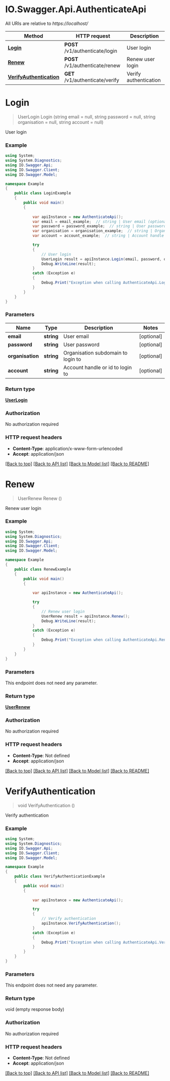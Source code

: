 # IO.Swagger.Api.AuthenticateApi

All URIs are relative to *https://localhost/*

Method | HTTP request | Description
------------- | ------------- | -------------
[**Login**](AuthenticateApi.md#login) | **POST** /v1/authenticate/login | User login
[**Renew**](AuthenticateApi.md#renew) | **POST** /v1/authenticate/renew | Renew user login
[**VerifyAuthentication**](AuthenticateApi.md#verifyauthentication) | **GET** /v1/authenticate/verify | Verify authentication


<a name="login"></a>
# **Login**
> UserLogin Login (string email = null, string password = null, string organisation = null, string account = null)

User login



### Example
```csharp
using System;
using System.Diagnostics;
using IO.Swagger.Api;
using IO.Swagger.Client;
using IO.Swagger.Model;

namespace Example
{
    public class LoginExample
    {
        public void main()
        {
            
            var apiInstance = new AuthenticateApi();
            var email = email_example;  // string | User email (optional) 
            var password = password_example;  // string | User password (optional) 
            var organisation = organisation_example;  // string | Organisation subdomain to login to (optional) 
            var account = account_example;  // string | Account handle or id to login to (optional) 

            try
            {
                // User login
                UserLogin result = apiInstance.Login(email, password, organisation, account);
                Debug.WriteLine(result);
            }
            catch (Exception e)
            {
                Debug.Print("Exception when calling AuthenticateApi.Login: " + e.Message );
            }
        }
    }
}
```

### Parameters

Name | Type | Description  | Notes
------------- | ------------- | ------------- | -------------
 **email** | **string**| User email | [optional] 
 **password** | **string**| User password | [optional] 
 **organisation** | **string**| Organisation subdomain to login to | [optional] 
 **account** | **string**| Account handle or id to login to | [optional] 

### Return type

[**UserLogin**](UserLogin.md)

### Authorization

No authorization required

### HTTP request headers

 - **Content-Type**: application/x-www-form-urlencoded
 - **Accept**: application/json

[[Back to top]](#) [[Back to API list]](../README.md#documentation-for-api-endpoints) [[Back to Model list]](../README.md#documentation-for-models) [[Back to README]](../README.md)

<a name="renew"></a>
# **Renew**
> UserRenew Renew ()

Renew user login



### Example
```csharp
using System;
using System.Diagnostics;
using IO.Swagger.Api;
using IO.Swagger.Client;
using IO.Swagger.Model;

namespace Example
{
    public class RenewExample
    {
        public void main()
        {
            
            var apiInstance = new AuthenticateApi();

            try
            {
                // Renew user login
                UserRenew result = apiInstance.Renew();
                Debug.WriteLine(result);
            }
            catch (Exception e)
            {
                Debug.Print("Exception when calling AuthenticateApi.Renew: " + e.Message );
            }
        }
    }
}
```

### Parameters
This endpoint does not need any parameter.

### Return type

[**UserRenew**](UserRenew.md)

### Authorization

No authorization required

### HTTP request headers

 - **Content-Type**: Not defined
 - **Accept**: application/json

[[Back to top]](#) [[Back to API list]](../README.md#documentation-for-api-endpoints) [[Back to Model list]](../README.md#documentation-for-models) [[Back to README]](../README.md)

<a name="verifyauthentication"></a>
# **VerifyAuthentication**
> void VerifyAuthentication ()

Verify authentication



### Example
```csharp
using System;
using System.Diagnostics;
using IO.Swagger.Api;
using IO.Swagger.Client;
using IO.Swagger.Model;

namespace Example
{
    public class VerifyAuthenticationExample
    {
        public void main()
        {
            
            var apiInstance = new AuthenticateApi();

            try
            {
                // Verify authentication
                apiInstance.VerifyAuthentication();
            }
            catch (Exception e)
            {
                Debug.Print("Exception when calling AuthenticateApi.VerifyAuthentication: " + e.Message );
            }
        }
    }
}
```

### Parameters
This endpoint does not need any parameter.

### Return type

void (empty response body)

### Authorization

No authorization required

### HTTP request headers

 - **Content-Type**: Not defined
 - **Accept**: application/json

[[Back to top]](#) [[Back to API list]](../README.md#documentation-for-api-endpoints) [[Back to Model list]](../README.md#documentation-for-models) [[Back to README]](../README.md)

